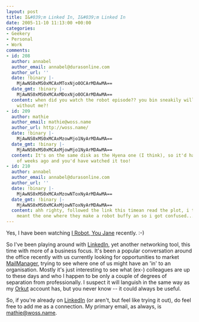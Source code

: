 ```yaml
---
layout: post
title: I&#039;m Linked In, I&#039;m Linked In
date: 2005-11-10 11:13:00 +00:00
categories:
- Geekery
- Personal
- Work
comments:
- id: 208
  author: annabel
  author_email: annabel@durasonline.com
  author_url: ''
  date: !binary |-
    MjAwNS0xMS0xMCAxMToxNjo0OCArMDAwMA==
  date_gmt: !binary |-
    MjAwNS0xMS0xMCAxMDoxNjo0OCArMDAwMA==
  content: when did you watch the robot episode?? you bin sneakily willow watching
    without me?!
- id: 209
  author: mathie
  author_email: mathie@woss.name
  author_url: http://woss.name/
  date: !binary |-
    MjAwNS0xMS0xMCAxMzowMjo1NyArMDAwMA==
  date_gmt: !binary |-
    MjAwNS0xMS0xMCAxMjowMjo1NyArMDAwMA==
  content: It's on the same disk as the Hyena one (I think), so it'd have been a couple
    of weeks ago and you'd have watched it too!
- id: 210
  author: annabel
  author_email: annabel@durasonline.com
  author_url: ''
  date: !binary |-
    MjAwNS0xMS0xMCAxMzowNToxNyArMDAwMA==
  date_gmt: !binary |-
    MjAwNS0xMS0xMCAxMjowNToxNyArMDAwMA==
  content: ahh righty, followed the link this timean read the plot, i thought you
    meant the one where they make a robot buffy an so i got confused...
---
```

Yes, I have been watching <a href="http://www.buffyworld.com/buffy/season1/summaries/08_summ.htm">I Robot, You Jane</a> recently. :-)

So I've been playing around with <a href="https://www.linkedin.com/">LinkedIn</a>, yet another networking tool, this time with more of a business focus.  It's been a popular conversation around the office recently with us currently looking for opportunities to market <a href="http://www.logicalware.com/">MailManager</a>, trying to see where one of us might have an 'in' to an organisation.  Mostly it's just interesting to see what (ex-) colleagues are up to these days and who I happen to be only a couple of degrees of separation from professionally.  I suspect it will languish in the same way as my <a href="http://www.orkut.com/">Orkut</a> account has, but you never know -- it could always be useful.

So, if you're already on <a href="https://www.linkedin.com/">LinkedIn</a> (or aren't, but feel like trying it out), do feel free to add me as a connection.  My primary email, as always, is <a href="mailto:mathie@woss.name">mathie@woss.name</a>.
